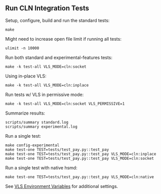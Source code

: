## Run CLN Integration Tests

Setup, configure, build and run the standard tests:

    make

Might need to increase open file limit if running all tests:

    ulimit -n 10000

Run both standard and experimental-features tests:

    make -k test-all VLS_MODE=cln:socket

Using in-place VLS:

    make -k test-all VLS_MODE=cln:inplace

Run tests w/ VLS in permissive mode:

    make -k test-all VLS_MODE=cln:socket VLS_PERMISSIVE=1

Summarize results:

    scripts/summary standard.log
    scripts/summary experimental.log

Run a single test:

    make config-experimental
    make test-one TEST=tests/test_pay.py::test_pay
    make test-one TEST=tests/test_pay.py::test_pay VLS_MODE=cln:inplace
    make test-one TEST=tests/test_pay.py::test_pay VLS_MODE=cln:socket

Run a single test with native hsmd:

    make test-one TEST=tests/test_pay.py::test_pay VLS_MODE=cln:native

See [VLS Environment Variables](./vls-env.md) for additional settings.
